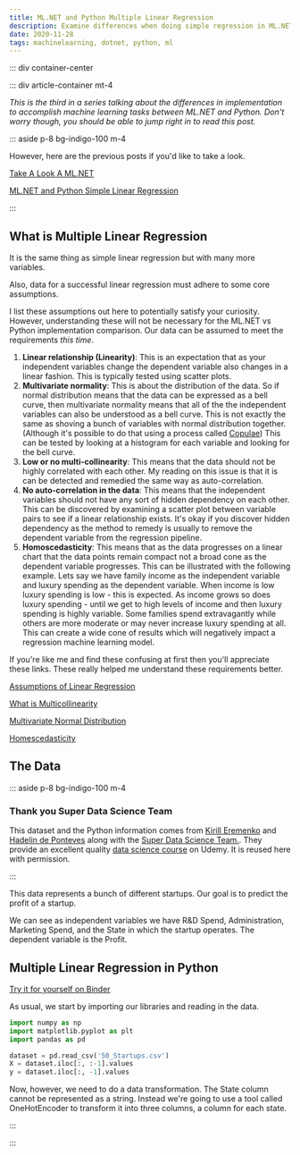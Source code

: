 ```yaml
---
title: ML.NET and Python Multiple Linear Regression
description: Examine differences when doing simple regression in ML.NET and Python
date: 2020-11-28
tags: machinelearning, dotnet, python, ml
---
```


<page-header title="ML.NET and Python Multiple Linear Regression"></page-header>

::: div container-center

<picture-wrapper file-name="heroes/robotmlnet-yes" alt-text="The ML.NET logo with a robot face next to it." classes="hero-height-128"></picture-wrapper>

::: div article-container mt-4

_This is the third in a series talking about the differences in implementation to accomplish machine learning tasks between ML.NET and Python. Don't worry though, you should be able to jump right in to read this post._

::: aside p-8 bg-indigo-100 m-4

However, here are the previous posts if you'd like to take a look.

[Take A Look A ML.NET](/blog/take-a-look-at-mlnet)

[ML.NET and Python Simple Linear Regression](/blog/mlnet-v-python/simple)

:::

## What is Multiple Linear Regression

It is the same thing as simple linear regression but with many more variables. 

Also, data for a successful linear regression must adhere to some core assumptions. 

I list these assumptions out here to potentially satisfy your curiosity. However, understanding these will not be necessary for the ML.NET vs Python implementation comparison. Our data can be assumed to meet the requirements _this time_. 

1. **Linear relationship (Linearity)**: This is an expectation that as your independent variables change the dependent variable also changes in a linear fashion. This is typically tested using scatter plots.
2. **Multivariate normality**: This is about the distribution of the data. So if normal distribution means that the data can be expressed as a bell curve, then multivariate normality means that all of the the independent variables can also be understood as a bell curve. This is not exactly the same as shoving a bunch of variables with normal distribution together. (Although it's possible to do that using a process called [Copulae](https://en.wikipedia.org/wiki/Copula_(probability_theory))) This can be tested by looking at a histogram for each variable and looking for the bell curve.
3. **Low or no multi-collinearity**: This means that the data should not be highly correlated with each other. My reading on this issue is that it is can be detected and remedied the same way as auto-correlation.
4. **No auto-correlation in the data**: This means that the independent variables should not have any sort of hidden dependency on each other. This can be discovered by examining a scatter plot between variable pairs to see if a linear relationship exists. It's okay if you discover hidden dependency as the method to remedy is usually to remove the dependent variable from the regression pipeline.
5. **Homoscedasticity**: This means that as the data progresses on a linear chart that the data points remain compact not a broad cone as the dependent variable progresses. This can be illustrated with the following example. Lets say we have family income as the independent variable and luxury spending as the dependent variable. When income is low luxury spending is low - this is expected. As income grows so does luxury spending - until we get to high levels of income and then luxury spending is highly variable. Some families spend extravagantly while others are more moderate or may never increase luxury spending at all. This can create a wide cone of results which will negatively impact a regression machine learning model.

If you're like me and find these confusing at first then you'll appreciate these links. These really helped me understand these requirements better.

[Assumptions of Linear Regression](https://www.statisticssolutions.com/assumptions-of-linear-regression/)

[What is Multicollinearity](https://www.statisticshowto.com/multicollinearity/)

[Multivariate Normal Distribution](https://brilliant.org/wiki/multivariate-normal-distribution/#:~:text=A%20multivariate%20normal%20distribution%20is,variables%20is%20also%20normally%20distributed.)

[Homescedasticity](https://www.statisticssolutions.com/homoscedasticity/)

## The Data

::: aside p-8 bg-indigo-100 m-4

### Thank you Super Data Science Team

This dataset and the Python information comes from [Kirill Eremenko](https://www.linkedin.com/in/keremenko/) and [Hadelin de Ponteves](https://www.linkedin.com/in/hadelin-de-ponteves-1425ba5b/) along with the [Super Data Science Team.](https://www.superdatascience.com/). They provide an excellent quality [data science course](https://www.udemy.com/course/machinelearning/learn/lecture/19229340) on Udemy. It is reused here with permission.

:::

This data represents a bunch of different startups. Our goal is to predict the profit of a startup. 
<div class="max-h-64 overflow-y-scroll">
    <no-ssr>
        <vue-embed-gist gist-id="7003f85731e1fa3916c521729581eff8" file="50_Startups.csv"></vue-embed-gist>
    </no-ssr>
</div>

We can see as independent variables we have R&D Spend, Administration, Marketing Spend, and the State in which the startup operates. The dependent variable is the Profit.

## Multiple Linear Regression in Python

[Try it for yourself on Binder](https://hub.gke2.mybinder.org/user/robotoptimist-7-6c521729581eff8-tehoo0my/notebooks/multiple_linear_regression.ipynb)

As usual, we start by importing our libraries and reading in the data.

``` python
import numpy as np
import matplotlib.pyplot as plt
import pandas as pd

dataset = pd.read_csv('50_Startups.csv')
X = dataset.iloc[:, :-1].values
y = dataset.iloc[:, -1].values
```

Now, however, we need to do a data transformation. The State column cannot be represented as a string. Instead we're going to use a tool called OneHotEncoder to transform it into three columns, a column for each state. 

:::

:::
